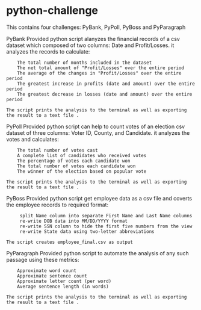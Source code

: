 # python-challenge
This contains four challenges: PyBank, PyPoll, PyBoss and PyParagraph



PyBank
    Provided python script alanyzes the financial records of a csv dataset which composed of two columns: Date and Profit/Losses. it analyzes the records to calculate:

        The total number of months included in the dataset
        The net total amount of "Profit/Losses" over the entire period
        The average of the changes in "Profit/Losses" over the entire period
        The greatest increase in profits (date and amount) over the entire period
        The greatest decrease in losses (date and amount) over the entire period

    The script prints the analysis to the terminal as well as exporting the result to a text file .



PyPoll
    Provided python script can help to count votes of an election csv dataset of three columns: Voter ID, County, and Candidate. it analyzes the votes and calculates:

        The total number of votes cast
        A complete list of candidates who received votes
        The percentage of votes each candidate won
        The total number of votes each candidate won
        The winner of the election based on popular vote

    The script prints the analysis to the terminal as well as exporting the result to a text file .


PyBoss
    Provided python script get employee data as a csv file and coverts the employee records to required format:
    
         split Name column into separate First Name and Last Name columns
         re-write DOB data into MM/DD/YYYY format
         re-write SSN column to hide the first five numbers from the view
         re-write State data using two-letter abbreviations
    
    The script creates employee_final.csv as output



PyParagraph
    Provided python script to automate the analysis of any such passage using these metrics:

        Approximate word count
        Approximate sentence count
        Approximate letter count (per word)
        Average sentence length (in words)
    
    The script prints the analysis to the terminal as well as exporting the result to a text file .
